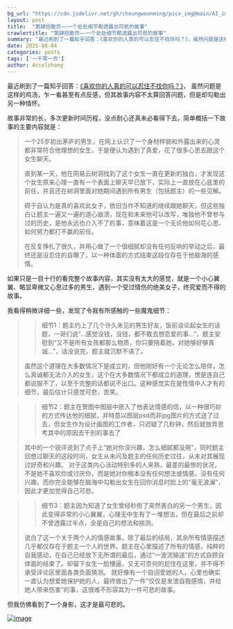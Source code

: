```yaml
---
bg_url: "https://cdn.jsdelivr.net/gh/cheungwoonming/picx_img@main/AI_img2/image-013.jpg"
layout: post
title:  "第肆拾散页——一个处处细节都透露出可悲的故事"
crawlertitle: "第肆拾散页——一个处处细节都透露出可悲的故事"
summary: "最近刷到了一篇知乎回答：《喜欢你的人真的可以忍住不找你吗？》，虽然问题是这样的鸡汤，乍一看甚至有点反感，但其故事内容不太算回答问题，但是却勾勒出另一种情怀。..."
date: 2025-08-04
categories: posts
tags: ['一千零一页']
author: Accelzhang
---
```


最近刷到了一篇知乎回答：[《喜欢你的人真的可以忍住不找你吗？》](https://www.zhihu.com/question/433052807/answer/2321274897?share_code=1lxFBWnAN6fUO&utm_psn=1935842107442065555)，
虽然问题是这样的鸡汤，乍一看甚至有点反感，但其故事内容不太算回答问题，但是却勾勒出另一种情怀。

故事非常的长，多次更新时间历程，没点耐心还真未必看得下去，简单概括一下故事的主要内容就是：

> 一个25岁初出茅庐的男生，在网上认识了一个身材样貌和外露出来的心灵都非常符合他理想的女生，于是便认为遇到了真爱，花了很多心思去跟这个女生聊天。
>
> 直到某一天，他在网易云树洞找到了这个女生一直在更新的独白，才发现这个女生原来心理一直有一个表面上聊天早已放下，实际上一直放在心底里的前任，并且还在树洞里面对她期间遇到所有男生（包括题主）的一些见解。
>
> 碍于自认为是真的喜欢此女子，依旧当作不知道的继续跟她聊天，但这些独白让题主一遍又一遍的道心崩溃，现在和未来他可以改写，唯独他不曾参与过的历史，是他永远也介入不了的事，意味着这是一个无论他如何花心思、如何努力都打不赢的前任。
>
> 在反复挣扎了很久，并用心做了一个很细腻却没有任何反响的举动之后，最终还是没忍住的自曝了，以一种体面的方式结束这段仅存在于他脑海的感情。

如果只是一目十行的看完整个故事内容，其实没有太大的感觉，就是一个小心翼翼、略显卑微又心思过多的男生，遇到一个受过情伤的绝美女子，终究爱而不得的故事。

我看得稍微详细一些，发现了令我有所感触的一些魔鬼细节：

>> 细节1：题主约上了几个许久未见的男生好友，饭前谈论起女生的话题，一哥们说“...感觉没钱，没钱，都不敢去想恋爱的事...”，题主安慰到“又不是所有女孩都那么物质，你只要陪着她，对她够好够真诚...”，话没说完，题主就沉默不语了。
>
>虽然这个道理在大多数情况下是成立的，但他刚好有一个无论怎么陪伴，怎么真诚都无法介入的女生，这个在大多数情况下都成立的道理，愣是连自己都说服不了，以至于完整的话都说不出口。这种感觉实在是性情中人才有的细节，最后估计只感觉可悲，苦笑。

>> 细节2：题主在贺图中图层中嵌入了他表达情感的信，以一种很巧妙的方式传达他的细腻，并特意以图层psd而非jpg图片的方式送了过去，但女生作为设计画图的工作者，只迟疑了几秒钟，然后就放弃思考其中的原因去干别的事去了
>
> 其中的一个锐评说到了点子上“她对你没兴趣，怎么细腻都没用”，同时题主回想过聊天的这段时间，女生从未问及题主的任何历史过往，从未对其展现过好奇和兴趣。
对于这类内心活动特别多的人来熟，最差的最惨的状况，不是她不喜欢你或讨厌你，而是她对你根本没有任何想法或情感，没有任何兴趣，而你完全能够在脑海中勾勒出女生在回你消息时脸上的“毫无波澜”，因此才更加觉得自己可悲。

>> 细节3：题主因为知道了女生曾经秒拒了突然表白的另一个男生，因此变得非常的小心翼翼，心理无中生有了一堆想法，但在最后之前却不曾透露过半点，全是自己的想法和揣测。
>
> 说白了这一个关于两个人的情感故事，除了最后的结局，其余所有情感描述几乎都仅存在于题主一个人的世界。题主在心里描述了所有的情感，纯粹的自我感动，在自己已经放下无所谓的最后，通过“一波流输送”的方式自顾自体面的结束了。却留下女生一脸懵逼，又无可奈何的尬住在这里，并不得不承受评论区里面各类负面猜测。
就好像有一个自诩爱她的人，心里也确实一直认为想爱她保护她的人，最终做出了一件“仅仅是发泄自我感情，并给她人带来伤害”的事，这很难不形容其为一件可悲的故事。

但我仿佛看到了一个身影，这才是最可悲的。

[![image](https://cdn.jsdelivr.net/gh/cheungwoonming/picx_img@main/AI_img2/image-013.jpg)](https://cdn.jsdelivr.net/gh/cheungwoonming/picx_img@main/AI_img2/image-013.jpg)
